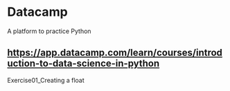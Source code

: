 # Datacamp
A platform to practice Python

https://app.datacamp.com/learn/courses/introduction-to-data-science-in-python
---
Exercise01_Creating a float
